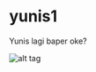 # yunis1
Yunis lagi baper oke?

![alt tag](http://www.ehiyo.com/wp-content/uploads/2014/12/nikon-camera-with-cute-cat-20338.jpg)
